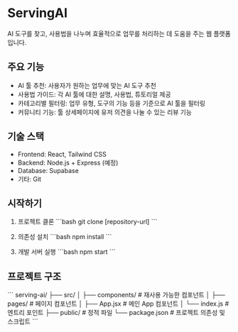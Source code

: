 # ServingAI

AI 도구를 찾고, 사용법을 나누며 효율적으로 업무를 처리하는 데 도움을 주는 웹 플랫폼입니다.

## 주요 기능

- AI 툴 추천: 사용자가 원하는 업무에 맞는 AI 도구 추천
- 사용법 가이드: 각 AI 툴에 대한 설명, 사용법, 튜토리얼 제공
- 카테고리별 필터링: 업무 유형, 도구의 기능 등을 기준으로 AI 툴을 필터링
- 커뮤니티 기능: 툴 상세페이지에 유저 의견을 나눌 수 있는 리뷰 기능

## 기술 스택

- Frontend: React, Tailwind CSS
- Backend: Node.js + Express (예정)
- Database: Supabase
- 기타: Git

## 시작하기

1. 프로젝트 클론
\`\`\`bash
git clone [repository-url]
\`\`\`

2. 의존성 설치
\`\`\`bash
npm install
\`\`\`

3. 개발 서버 실행
\`\`\`bash
npm start
\`\`\`

## 프로젝트 구조

\`\`\`
serving-ai/
├── src/
│   ├── components/     # 재사용 가능한 컴포넌트
│   ├── pages/         # 페이지 컴포넌트
│   ├── App.jsx        # 메인 App 컴포넌트
│   └── index.js       # 엔트리 포인트
├── public/           # 정적 파일
└── package.json      # 프로젝트 의존성 및 스크립트
\`\`\`
